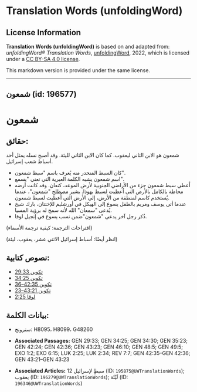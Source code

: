 # Translation Words (unfoldingWord)

## License Information

**Translation Words (unfoldingWord)** is based on and adapted from: _unfoldingWord® Translation Words_, [unfoldingWord](https://unfoldingword.org/utw), 2022, which is licensed under a [CC BY-SA 4.0 license](https://creativecommons.org/licenses/by-sa/4.0/legalcode.en).

This markdown version is provided under the same license.



--------------------------------

## شمعون (id: 196577)

شمعون
=====

حقائق:
------

شمعون هو الابن الثاني ليعقوب. كما كان الابن الثاني لليئة. وقد أصبح نسله يمثل أحد أسباط شعب إسرائيل.

* كان السبط المنحدر منه يُعرف باسم "سبط شمعون".
* اسم شمعون يشبه الكلمة العبرية التي تعني "يسمع".
* اُعطي سبط شمعون جزء من الأراضي الجنوبية لأرض الموعد، كنعان. وقد كانت أرضه محاطة بالكامل بالأرض التي اُعطيت لسبط يهوذا. يشير مصطلح "شمعون"، عندما يُستخدم كاسم لمنطقة من الأرض، إلى الأرض التي أُعطيت لسبط شمعون.
* عندما أتى يوسف ومريم بالطفل يسوع إلى الهيكل في أورشليم للإختتان، بارك شيخ يُدعى "سمعان" الله لأنه سمح له برؤية المسيا.
* ذُكر رجل آخر يدعى "شمعون"ضمن نسب يسوع في إنجيل لوقا.

(اقتراحات الترجمة: كيفية ترجمة الأسماء)

(انظر أيضًا: أسباط إسرائيل الاثني عشر، يعقوب، ليئة)

نصوص كتابية:
------------

* [تكوين 29:33](https://ref.ly/Gen29:33)
* [تكوين 34:25](https://ref.ly/Gen34:25)
* [تكوين 42:35–36](https://ref.ly/Gen42:35-Gen42:36)
* [تكوين 43:21–23](https://ref.ly/Gen43:21-Gen43:23)
* [لوقا 2:25](https://ref.ly/Luke2:25)

بيانات الكلمة:
--------------

* سترونج: H8095، H8099، G48260

* **Associated Passages:** GEN 29:33; GEN 34:25; GEN 34:30; GEN 35:23; GEN 42:24; GEN 42:36; GEN 43:23; GEN 46:10; GEN 48:5; GEN 49:5; EXO 1:2; EXO 6:15; LUK 2:25; LUK 2:34; REV 7:7; GEN 42:35–GEN 42:36; GEN 43:21–GEN 43:23
* **Associated Articles:** 12 سبطٍ لإسرائيل  (ID: `195875@UWTranslationWords`); يعقوب (ID: `196279@UWTranslationWords`); لَيْئَة (ID: `196346@UWTranslationWords`)

